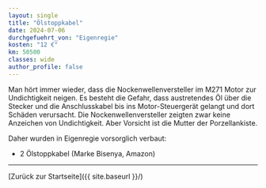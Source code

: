 ```yaml
---
layout: single
title: "Ölstoppkabel"
date: 2024-07-06
durchgefuehrt_von: "Eigenregie"
kosten: "12 €"
km: 50500
classes: wide
author_profile: false
---
```


Man hört immer wieder, dass die Nockenwellenversteller im M271 Motor zur Undichtigkeit neigen. 
Es besteht die Gefahr, dass austretendes Öl über die Stecker und die Anschlusskabel bis ins Motor-Steuergerät gelangt und dort Schäden verursacht.
Die Nockenwellenversteller zeigten zwar keine Anzeichen von Undichtigkeit. Aber Vorsicht ist die Mutter der Porzellankiste.

Daher wurden in Eigenregie vorsorglich verbaut:

- 2 Ölstoppkabel (Marke Bisenya, Amazon)

---

[Zurück zur Startseite]({{ site.baseurl }}/)
